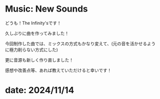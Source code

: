 # Music: New Sounds

どうも！The Infinity'sです！

久しぶりに曲を作ってみました！

今回制作した曲では、ミックスの方式もかなり変えて、(元の音を活かせるように極力削らない方式にした)

更に音源も新しく作り直しました！

<inf-audio
  data-audio="/article-2024/11/new-sounds/new-sounds.m4a"
  data-img="/article-2024/11/new-sounds/thumbnail.png"
  data-title="New Sounds (The Infinity's)">
</inf-audio>

感想や改善点等、あれば教えていただけると幸いです！

# date: 2024/11/14